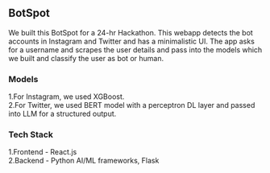 ## BotSpot

We built this BotSpot for a 24-hr Hackathon. This webapp detects the bot accounts in Instagram and Twitter and  has a minimalistic UI. The app asks for a username and scrapes the user details and pass into the models which we built and classify the user as bot or human.<br/>

### Models

1.For Instagram, we used XGBoost. <br/>
2.For Twitter, we used BERT model with a perceptron DL layer and passed into LLM for a structured output. <br />

### Tech Stack

1.Frontend - React.js <br />
2.Backend - Python AI/ML frameworks, Flask